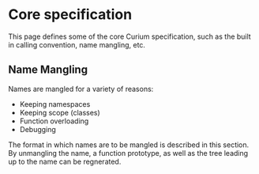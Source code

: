 # Core specification

This page defines some of the core Curium specification, such as the built in calling convention, name mangling, etc.

## Name Mangling

Names are mangled for a variety of reasons:
- Keeping namespaces
- Keeping scope (classes)
- Function overloading
- Debugging

The format in which names are to be mangled is described in this section. By unmangling the name, a function prototype, as well as the tree leading up to the name can be regnerated.
